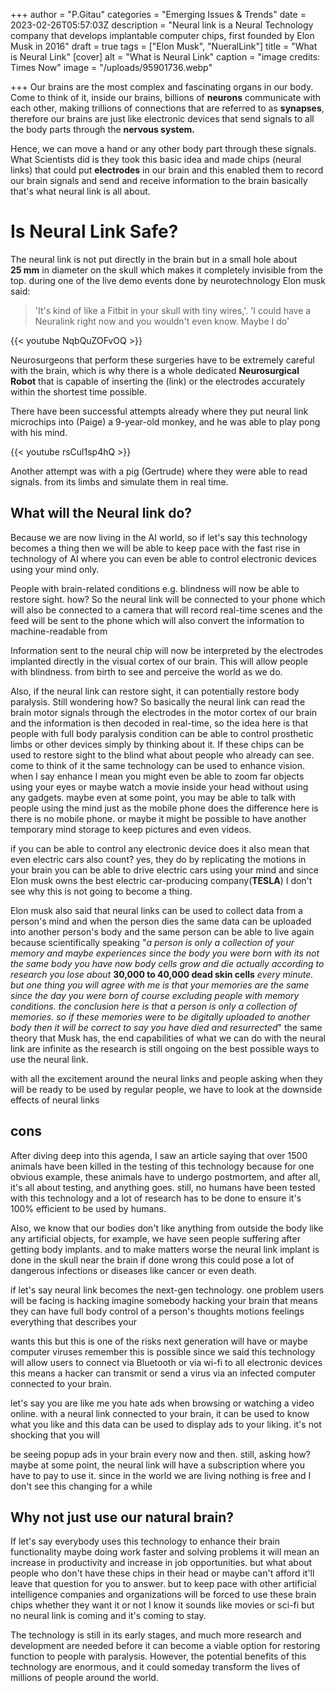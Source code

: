 +++
author = "P.Gitau"
categories = "Emerging Issues & Trends"
date = 2023-02-26T05:57:03Z
description = "Neural link is a Neural Technology company that develops implantable computer chips, first founded by Elon Musk in 2016"
draft = true
tags = ["Elon Musk", "NueralLink"]
title = "What is Neural Link"
[cover]
alt = "What is Neural Link"
caption = "image credits: Times Now"
image = "/uploads/95901736.webp"

+++
Our brains are the most complex and fascinating organs in our body. Come to think of it, inside our brains, billions of **neurons** communicate with each other, making trillions of connections that are referred to as **synapses**, therefore our brains are just like electronic devices that send signals to all the body parts through the **nervous system.**

Hence, we can move a hand or any other body part through these signals. What Scientists did is they took this basic idea and made chips (neural links) that could put **electrodes** in our brain and this enabled them to record our brain signals and send and receive information to the brain basically that's what neural link is all about.

# Is Neural Link Safe?

The neural link is not put directly in the brain but in a small hole about **25 mm** in diameter on the skull which makes it completely invisible from the top. during one of the live demo events done by neurotechnology Elon musk said:

> 'It's kind of like a Fitbit in your skull with tiny wires,'. 'I could have a Neuralink right now and you wouldn't even know. Maybe I do'

{{< youtube NqbQuZOFvOQ >}}

Neurosurgeons that perform these surgeries have to be extremely careful with the brain, which is why there is a whole dedicated **Neurosurgical Robot** that is capable of inserting the (link) or the electrodes accurately within the shortest time possible.

There have been successful attempts already where they put neural link microchips into (Paige) a 9-year-old monkey, and he was able to play pong with his mind.

{{< youtube rsCul1sp4hQ >}}

Another attempt was with a pig (Gertrude) where they were able to read signals. from its limbs and simulate them in real time.

## What will the Neural link do?

Because we are now living in the AI world, so if let's say this technology becomes a thing then we will be able to keep pace with the fast rise in technology of AI where you can even be able to control electronic devices using your mind only.

People with brain-related conditions e.g. blindness will now be able to restore sight. how? So the neural link will be connected to your phone which will also be connected to a camera that will record real-time scenes and the feed will be sent to the phone which will also convert the information to machine-readable from

Information sent to the neural chip will now be interpreted by the electrodes implanted directly in the visual cortex of our brain. This will allow people with blindness. from birth to see and perceive the world as we do.

Also, if the neural link can restore sight, it can potentially restore body paralysis. Still wondering how? So basically the neural link can read the brain motor signals through the electrodes in the motor cortex of our brain and the information is then decoded in real-time, so the idea here is that people with full body paralysis condition can be able to control prosthetic limbs or other devices simply by thinking about it. If these chips can be used to restore sight to the blind what about people who already can see. come to think of it the same technology can be used to enhance vision. when I say enhance I mean you might even be able to zoom far objects using your eyes or maybe watch a movie inside your head without using any gadgets. maybe even at some point, you may be able to talk with people using the mind just as the mobile phone does the difference here is there is no mobile phone. or maybe it might be possible to have another temporary mind storage to keep pictures and even videos.

if you can be able to control any electronic device does it also mean that even electric cars also count? yes, they do by replicating the motions in your brain you can be able to drive electric cars using your mind and since Elon musk owns the best electric car-producing company(**TESLA**) I don't see why this is not going to become a thing.

Elon musk also said that neural links can be used to collect data from a person's mind and when the person dies the same data can be uploaded into another person's body and the same person can be able to live again because scientifically speaking "_a person is only a collection of your memory and maybe experiences since the body you were born with its not the same body you have now body cells grow and die actually according to research you lose about_ **30,000 to 40,000 dead skin cells** _every minute. but one thing you will agree with me is that your memories are the same since the day you were born of course excluding people with memory conditions. the conclusion here is that a person is only a collection of memories. so if these memories were to be digitally uploaded to another body then it will be correct to say you have died and resurrected_" the same theory that Musk has, the end capabilities of what we can do with the neural link are infinite as the research is still ongoing on the best possible ways to use the neural link.

with all the excitement around the neural links and people asking when they will be ready to be used by regular people, we have to look at the downside effects of neural links 

## cons

After diving deep into this agenda, I saw an article saying that over 1500 animals have been killed in the testing of this technology because for one obvious example, these animals have to undergo postmortem, and after all, it's all about testing, and anything goes. still, no humans have been tested with this technology and a lot of research has to be done to ensure it's 100% efficient to be used by humans.

Also, we know that our bodies don't like anything from outside the body like any artificial objects, for example, we have seen people suffering after getting body implants. and to make matters worse the neural link implant is done in the skull near the brain if done wrong this could pose a lot of dangerous infections or diseases like cancer or even death.

if let's say neural link becomes the next-gen technology. one problem users will be facing is hacking imagine somebody hacking your brain that means they can have full body control of a person's thoughts motions feelings everything that describes your

wants this but this is one of the risks next generation will have or maybe computer viruses remember this is possible since we said this technology will allow users to connect via Bluetooth or via wi-fi to all electronic devices this means a hacker can transmit or send a virus via an infected computer connected to your brain.

let's say you are like me you hate ads when browsing or watching a video online. with a neural link connected to your brain, it can be used to know what you like and this data can be used to display ads to your liking.  it's not shocking that you will

be seeing popup ads in your brain every now and then. still, asking how? maybe at some point, the neural link will have a subscription where you have to pay to use it. since in the world we are living nothing is free and I don't see this changing for a while

## Why not just use our natural brain?

If let's say everybody uses this technology to enhance their brain functionality maybe doing work faster and solving problems it will mean an increase in productivity and increase in job opportunities. but what about people who don't have these chips in their head or maybe can't afford it'll leave that question for you to answer. but to keep pace with other artificial intelligence companies and organizations will be forced to use these brain chips whether they want it or not I know it sounds like movies or sci-fi but no neural link is coming and it's coming to stay.

The technology is still in its early stages, and much more research and development are needed before it can become a viable option for restoring function to people with paralysis. However, the potential benefits of this technology are enormous, and it could someday transform the lives of millions of people around the world.